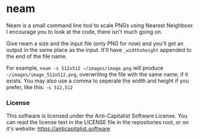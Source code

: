 # neam
Neam is a small command line tool to scale PNGs using Nearest Neighboor. I encourage you to look at the code, there isn't much going on.

Give neam a size and the input file (only PNG for now) and you'll get an output in the same place as the input. It'll have `_widthxheight` appended to the end of the file name.

For example, `neam -s 512x512 ~/images/image.png` will produce `~/images/image_512x512.png`, overwriting the file with the same name, if it exists. You may also use a comma to seperate the width and height if you prefer, like this: `-s 512,512`

### License
This software is licensed under the Anti-Capitalist Software License. You can read the license text in the LICENSE file in the repositories root, or on it's website: <https://anticapitalist.software>